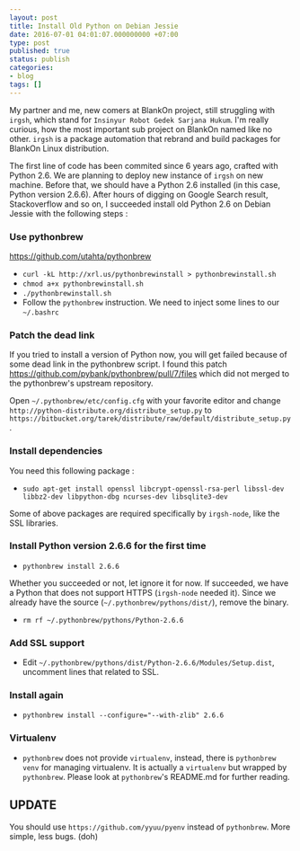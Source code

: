 ```yaml
---
layout: post
title: Install Old Python on Debian Jessie
date: 2016-07-01 04:01:07.000000000 +07:00
type: post
published: true
status: publish
categories:
- blog
tags: []
---
```


My partner and me, new comers at BlankOn project, still struggling with ``irgsh``, which stand for ``Insinyur Robot Gedek Sarjana Hukum``. I'm really curious, how the most important sub project on BlankOn named like no other. ``irgsh`` is a package automation that rebrand and build packages for BlankOn Linux distribution.

The first line of code has been commited since 6 years ago, crafted with Python 2.6. We are planning to deploy new instance of ``irgsh`` on new machine. Before that, we should have a Python 2.6 installed (in this case, Python version 2.6.6). After hours of digging on Google Search result, Stackoverflow and so on, I succeeded install old Python 2.6 on Debian Jessie with the following steps :

### Use pythonbrew

https://github.com/utahta/pythonbrew

- ``curl -kL http://xrl.us/pythonbrewinstall > pythonbrewinstall.sh``
- ``chmod a+x pythonbrewinstall.sh``
- ``./pythonbrewinstall.sh``
- Follow the ``pythonbrew`` instruction. We need to inject some lines to our ``~/.bashrc``

### Patch the dead link

If you tried to install a version of Python now, you will get failed because of some dead link in the pythonbrew script. I found this patch https://github.com/pybank/pythonbrew/pull/7/files which did not merged to the pythonbrew's upstream repository.

Open ``~/.pythonbrew/etc/config.cfg`` with your favorite editor and change ``http://python-distribute.org/distribute_setup.py`` to ``https://bitbucket.org/tarek/distribute/raw/default/distribute_setup.py``.

### Install dependencies

You need this following package :

- ``sudo apt-get install openssl libcrypt-openssl-rsa-perl libssl-dev libbz2-dev libpython-dbg ncurses-dev libsqlite3-dev``

Some of above packages are required specifically by ``irgsh-node``, like the SSL libraries.

### Install Python version 2.6.6 for the first time

- ``pythonbrew install 2.6.6``

Whether you succeeded or not, let ignore it for now. If succeeded, we have a Python that does not support HTTPS (``irgsh-node`` needed it). Since we already have the source (``~/.pythonbrew/pythons/dist/``), remove the binary.

- ``rm rf ~/.pythonbrew/pythons/Python-2.6.6``

### Add SSL support

- Edit ``~/.pythonbrew/pythons/dist/Python-2.6.6/Modules/Setup.dist``, uncomment lines that related to SSL.

### Install again

- ``pythonbrew install --configure="--with-zlib" 2.6.6``

### Virtualenv

- ``pythonbrew`` does not provide ``virtualenv``, instead, there is ``pythonbrew venv`` for managing virtualenv. It is actually a ``virtualenv`` but wrapped by ``pythonbrew``. Please look at ``pythonbrew``'s README.md for further reading.



## UPDATE

You should use ``https://github.com/yyuu/pyenv`` instead of ``pythonbrew``. More simple, less bugs. (doh)
